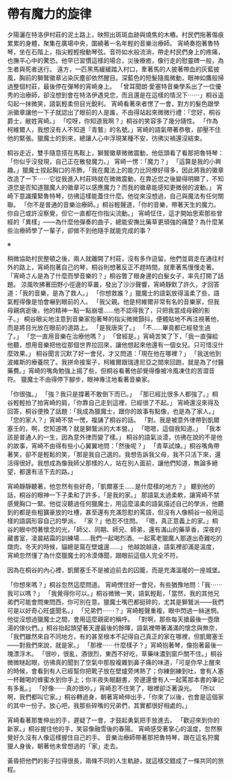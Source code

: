 # 帶有魔力的旋律
夕陽灑在特洛伊村莊的泥土路上，映照出斑斑血跡與燒焦的木樁。村民們拖著傷痕累累的身體，聚集在廣場中央，圍繞著一名年輕的音樂治療師。
宵崎奏抱著魯特琴，坐在石階上，指尖輕輕撥動琴弦。音符如水般流淌，帶走村民們身上的疼痛，也撫平心中的驚恐。他早已習慣這樣的場合，災後療癒，像行走的慰靈碑一般，為生者與死者送行。
遠方，一匹黑馬緩緩踏入村口，牽著馬的人披著帶血的灰藍披風，胸前的獅鷲徽章沾染灰塵卻依然醒目。深藍色的短髮隨風微動，眼神如鷹般掃過整個村莊，最後停在彈琴的宵崎身上。
「曾耳聞朗·愛塞特音樂學系出了一位優秀的治療師，卻沒想到會在特洛伊遇見您，而且還是在這樣的情況下⋯⋯」桐谷遥勾起一抹微笑，語氣輕柔但目光銳利。
宵崎看著來者愣了一會，對方的髮色跟學派徽章讓他一下子就認出了眼前的人是誰，不由得站起來微微行禮：「您好，桐谷爵士，敝姓宵崎。」
「哎呀，你知道我啊？」桐谷的笑容多了幾分隨性。
「作為柯維爾人，我想沒有人不知道『青鷲』的名號。」宵崎的語氣帶著恭敬，卻壓不住他的緊張。獵魔士的到來，總讓人心中浮現某種不安，彷彿災禍還沒結束。
  
桐谷走近，雙手隨意搭在馬鞍上，獅鷲徽章微微震動，他低頭看了看那把魯特琴：「你似乎沒發現，自己正在散發魔力。」
宵崎一愣：「魔力？」
「這算是我的小興趣。」獵魔士捏起胸口的吊飾，「我在魔法上的能力比同僚好得多，因此將我的徽章改造了一下⋯⋯它從我進入村莊時就在微微震動，在靠近您之後變得明顯了，不知道您是否知道獵魔人的徽章可以感應魔力？而我的徽章能感知更微弱的波動。」
宵崎下意識攥緊魯特琴，彷彿這樣能蓋住什麼。他從來沒想過，自己與魔法有任何關聯。
「你不是普通的音樂治療師。」桐谷輕聲道，「你的音樂，帶著天生的魔力。你自己或許沒察覺，但它一直都在你指尖流動。」
宵崎怔住，這才開始思索那些曾經的「異樣」——為什麼他彈奏的曲子，總能安撫比藥草更頑強的痛楚？為什麼某些治療師學了一輩子，卻做不到他隨手就能完成的事？
  
※
  
稍微協助村民整頓之後，兩人就離開了村莊，沒有多作逗留。他們並肩走在通往村外的路上，宵崎抱著自己的琴，桐谷則想著反正不趕時間，就牽著馬慢慢走著。
「宵崎さん是為了什麼而學音樂的？」桐谷瞥了眼身邊的白髮女子，率先打開了話題。
涼風吹拂著田野小徑邊的草叢，發出了沙沙聲響，宵崎靜默了許久，才回答道：「我的音樂，是為了救人。」
「你想救誰？」獵魔士的語氣放得溫柔了些，語氣輕得像是怕會嚇到眼前的人。
「我父親。他是柯維爾非常有名的音樂家，但我母親病逝後，他的精神一點一點崩壞……他不認得我了，只把我當成母親的影子。」
桐谷眼尖地注意到音樂家抱著琴的指尖微微顫抖，便體貼地不再注視著他，而是將目光放在眼前的道路上。
「是我唐突了。」
「不……畢竟都已經發生過了。」
「您一直用音樂在治療他嗎？」
「曾經是。」宵崎苦笑了下，「我一直彈給他聽，想用音樂把他從那個世界拉回來，讓他想起來他還有一個女兒。只可惜沒什麼效果。」
桐谷聞言沉默了好一會兒，才又問道：「現在他在哪裡？」
「我送他到波維斯的療養院了。我拼命接案子，柯維爾跟瑞達尼亞之間來回跑，就是為了付醫藥費。」宵崎的嘴角勉強上揚了些，但桐谷看著他卻覺得像被冷風凍住的苦澀音符。
獵魔士不由得停下腳步，眼神專注地看著音樂家。
  
「你很強。」
「強？我只是撐著不敢倒下而已。」
「那已經比很多人都強了。」桐谷輕輕拍了拍宵崎的肩，「你靠自己走到這裡，已經很了不起。」
宵崎還沒來得及回答，桐谷便換了話題：「我成為獵魔士，跟你的故事有點像，也是為了家人。」
「您的家人？」宵崎不禁一愣，複誦了桐谷的話。
「對。我是被意外律帶到凱爾塞壬的，啊，您知道嗎？就是獅鷲派的大本營。」
「嗯嗯，這個我知道。」
「我本該是普通人的一生，因為意外律而變了樣。」
桐谷的語氣淡漠，彷彿在說的不是他的故事，宵崎不由得有些小心翼翼地問：「然後呢？」
「青草試煉。」桐谷嘴角帶著笑，卻不是輕鬆的笑，「那是我自己選的。我想告訴我父母，我不只活下來，還活得很好。我想成為像我師父那樣的人，站在別人面前，讓他們知道，無論多絕望，都還有活下去的路。」
  
宵崎靜靜聽著，他忽然有些好奇，「凱爾塞壬……是什麼樣的地方？」
聽到他的話，桐谷的眼神一下子柔和了許多，「是我的家。」
那語氣太過柔軟，讓宵崎不禁感覺胸口一緊。他從沒聽過任何獵魔士，用這麼溫柔的語氣描述自己的學派，他聽到的都是些粗獷豪放的吐槽，甚至還有充滿怨懟的罵語，但沒有人像桐谷一般用這樣的語調形容自己的學派。
「家？」他忍不住問。
「嗯，真正意義上的家。」桐谷的眼中閃著懷念的光，「師父、同期、師兄、師弟，還有滿山的藥草香，深夜的藏書室，凌晨結霜的訓練場……我們一起喝烈酒、一起罵老獵魔人那道出奇難吃的燉肉，冬天的時候，貓總是窩在壁爐邊……」
他越說越遠，語氣裡卻滿是溫度，宵崎忽然懂了為什麼獵魔士的冷漠傳聞，跟眼前這個人完全不符。
  
因為在桐谷的內心裡，凱爾塞壬不是被迫前去的囚籠，而是充滿溫暖的一座城堡。
  
「你想來嗎？」桐谷忽然這麼問道。
宵崎愣住好一會兒，有些猶豫地問：「我⋯⋯我可以嗎？」
「我覺得你可以。」桐谷微微一笑，語氣輕鬆，「當然，我的其他兄弟們可能會問東問西，你可別在意。獵魔士嘴巴都挺碎的，尤其是獅鷲派——我們可是以好奇心旺盛聞名。」
「兄弟們⋯⋯？」宵崎輕聲重複，眼中閃過一絲迷惘。他從沒想過獵魔士之間，會用這麼親密的稱呼。
「對啊，那些每天搶最後一壺燉湯的傢伙們。」桐谷抬起頭望著天邊最後的餘暉，語氣裡帶著滿滿的懷念與無奈，「我們雖然來自不同地方，有的甚至根本不記得自己真正的家在哪裡，但凱爾塞壬——對我們來說，就是家。」
「那裡⋯⋯什麼樣子？」宵崎抱著琴，像抱著最後一塊漂浮木。
「很吵，很亂，酒很烈，東西不好吃，草藥味濃到窗戶關不住。」桐谷微微瞇起眼，彷彿真的聞到了空氣中那股複雜到鼻子痛的味道，「可是你早上醒來的時候，會看到有人已經幫你把靴子放在壁爐旁烤熱了；你練劍練到吐，會有人塞一杯難喝的蜂蜜水到你手上；你半夜失眠翻書，旁邊還會有人一起罵那本書的筆記有多亂。」
「好像⋯⋯真的很吵。」宵崎忍不住笑了，眼裡卻泛著淚光。
「所以啊，我們都叫它家。」桐谷轉過身，朝著宵崎伸出手，「你來了以後，也會是這個家的其中一份子。放心吧，我那些碎嘴的兄弟們，其實都很好相處的。」
  
宵崎看著那隻伸出的手，遲疑了一會，才鼓起勇氣把手放進去。
「歡迎來到你的新家。」桐谷握住他的手，笑容像融雪後的春陽。
宵崎感受著掌心的溫度，忽然察覺好久沒有人像這樣握住自己的手。
音樂治療師帶著那把魯特琴，跟在這名狩魔獵人身後，朝著他未曾想過的「家」走去。
  
黃昏把他們的影子拉得很長，兩條不同的人生軌跡，就這樣交錯成了一條共同的旅程。
